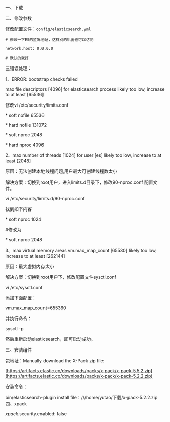 一、下载

二、修改参数

修改配置文件：`config/elasticsearch.yml`

```
# 修改一下ES的监听地址，这样别的机器也可以访问
```

`network.host: 0.0.0.0`

```
# 默认的就好
```

三错误处理：

1、ERROR: bootstrap checks failed

max file descriptors \[4096\] for elasticsearch process likely too low, increase to at least \[65536\]

修改vi /etc/security/limits.conf

\* soft nofile 65536

\* hard nofile 131072

\* soft nproc 2048

\* hard nproc 4096

2、max number of threads \[1024\] for user \[es\] likely too low, increase to at least \[2048\]

原因：无法创建本地线程问题,用户最大可创建线程数太小

解决方案：切换到root用户，进入limits.d目录下，修改90-nproc.conf 配置文件。

vi /etc/security/limits.d/90-nproc.conf

找到如下内容

\* soft nproc 1024

\#修改为

\* soft nproc 2048

3、max virtual memory areas vm.max\_map\_count \[65530\] likely too low, increase to at least \[262144\]

原因：最大虚拟内存太小

解决方案：切换到root用户下，修改配置文件sysctl.conf

vi /etc/sysctl.conf

添加下面配置：

vm.max\_map\_count=655360

并执行命令：

sysctl -p

然后重新启动elasticsearch，即可启动成功。

三、安装组件

包地址：Manually download the X-Pack zip file:

[https://artifacts.elastic.co/downloads/packs/x-pack/x-pack-5.5.2.zip](https://artifacts.elastic.co/downloads/packs/x-pack/x-pack-5.2.2.zip)

安装命令：

bin/elasticsearch-plugin install file：///home/yutao/下载/x-pack-5.2.2.zip  
四、xpack

_xpack_.security.enabled: false

